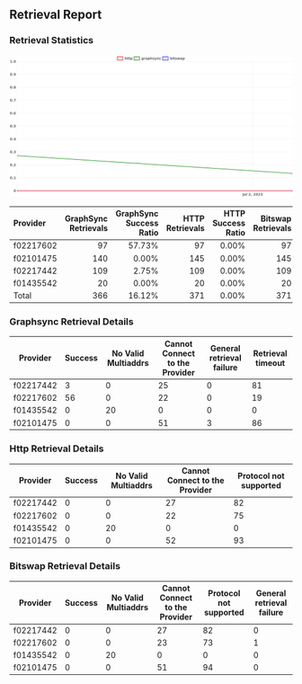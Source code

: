 ## Retrieval Report
### Retrieval Statistics
<img src="https://raw.githubusercontent.com/data-preservation-programs/filplus-checker-assets/main/filecoin-project/filecoin-plus-large-datasets/issues/1767/1688787261916.png"/>

| Provider  | GraphSync Retrievals | GraphSync Success Ratio | HTTP Retrievals | HTTP Success Ratio | Bitswap Retrievals | Bitswap Success Ratio |
| :-------- | -------------------: | ----------------------: | --------------: | -----------------: | -----------------: | --------------------: |
| f02217602 |                   97 |                  57.73% |              97 |              0.00% |                 97 |                 0.00% |
| f02101475 |                  140 |                   0.00% |             145 |              0.00% |                145 |                 0.00% |
| f02217442 |                  109 |                   2.75% |             109 |              0.00% |                109 |                 0.00% |
| f01435542 |                   20 |                   0.00% |              20 |              0.00% |                 20 |                 0.00% |
| Total     |                  366 |                  16.12% |             371 |              0.00% |                371 |                 0.00% |

### Graphsync Retrieval Details
| Provider  | Success | No Valid Multiaddrs | Cannot Connect to the Provider | General retrieval failure | Retrieval timeout |
| --------- | ------- | ------------------- | ------------------------------ | ------------------------- | ----------------- |
| f02217442 | 3       | 0                   | 25                             | 0                         | 81                |
| f02217602 | 56      | 0                   | 22                             | 0                         | 19                |
| f01435542 | 0       | 20                  | 0                              | 0                         | 0                 |
| f02101475 | 0       | 0                   | 51                             | 3                         | 86                |

### Http Retrieval Details
| Provider  | Success | No Valid Multiaddrs | Cannot Connect to the Provider | Protocol not supported |
| --------- | ------- | ------------------- | ------------------------------ | ---------------------- |
| f02217442 | 0       | 0                   | 27                             | 82                     |
| f02217602 | 0       | 0                   | 22                             | 75                     |
| f01435542 | 0       | 20                  | 0                              | 0                      |
| f02101475 | 0       | 0                   | 52                             | 93                     |

### Bitswap Retrieval Details
| Provider  | Success | No Valid Multiaddrs | Cannot Connect to the Provider | Protocol not supported | General retrieval failure |
| --------- | ------- | ------------------- | ------------------------------ | ---------------------- | ------------------------- |
| f02217442 | 0       | 0                   | 27                             | 82                     | 0                         |
| f02217602 | 0       | 0                   | 23                             | 73                     | 1                         |
| f01435542 | 0       | 20                  | 0                              | 0                      | 0                         |
| f02101475 | 0       | 0                   | 51                             | 94                     | 0                         |

